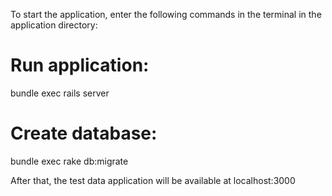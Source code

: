 To start the application, enter the following commands in the terminal in the application directory:

# Run application:
bundle exec rails server

# Create database:
bundle exec rake db:migrate

After that, the test data application will be available at localhost:3000
